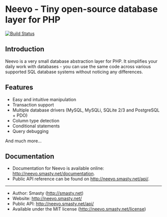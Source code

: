 Neevo - Tiny open-source database layer for PHP
===============================================
[![Build Status](https://secure.travis-ci.org/smasty/Neevo.png?branch=master)](http://travis-ci.org/smasty/Neevo)

Introduction
------------

Neevo is a very small database abstraction layer for PHP. It simplifies your daily
work with databases - you can use the same code across various supported SQL database
systems without noticing any differences.


Features
--------

 - Easy and intuitive manipulation
 - Transaction support
 - Multiple database drivers (MySQL, MySQLi, SQLite 2/3 and PostgreSQL + PDO)
 - Column type detection
 - Conditional statements
 - Query debugging

And much more...


Documentation
-------------

- Documentation for Neevo is available online: http://neevo.smasty.net/documentation.
- Public API reference can be found on http://neevo.smasty.net/api/.


---------
- Author: Smasty (http://smasty.net)
- Website: http://neevo.smasty.net/
- Public API: http://neevo.smasty.net/api/
- Available under the MIT license (http://neevo.smasty.net/license)
